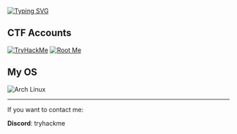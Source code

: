 [![Typing SVG](https://readme-typing-svg.demolab.com?font=Fira+Code&duration=3500&pause=10&color=A2D9FF&center=true&multiline=true&width=475&height=85&lines=Hello+!;My+name+is+Max+i'm+15yo;I+am+currently+learning+web+pentesting)](https://git.io/typing-svg)

## CTF Accounts
[![TryHackMe](https://img.shields.io/badge/TryHackMe-212C42?style=for-the-badge&logo=tryhackme&logoColor=white)](https://tryhackme.com/p/wakm)
[![Root Me](https://img.shields.io/badge/Root%20Me-3E7BFF?style=for-the-badge&logo=root-me)](https://www.root-me.org/Max-925720)

## My OS
![Arch Linux](https://img.shields.io/badge/EndeavourOs-1793D1?style=for-the-badge&logo=EndeavourOs&logoColor=white)


---
If you want to contact me:

**Discord**: tryhackme
